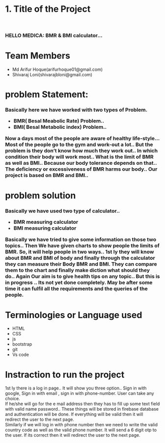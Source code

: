 <h1> 1. Title of the Project </h1> <br/> 
<h3>HELLO MEDICA: BMR & BMI calculator… </h3>
 
 <h1> Team Members </h1> 
 <ul> 
	<li> 
		Md Arifur Hoque(arifurhoque01@gmail.com)
	</li> 
	<li> 
		Shivaraj Loni(shivarajbloni@gmail.com) 
	</li> 
</ul> 

<h1> problem Statement:</h1> 
<h3> Basically here we have worked with two types of Problem. 
	<ul> 
		<li> BMR( Besal Meabolic Rate) Problem.. </li> 
		<li> BMI( Besal Metabolic index) Problem.. </li>
	</ul>
	Now a days most of the people are aware of healthy life-style… Most of the people go to the gym and work-out a lot.. But the problem is they don’t know how much they work out.. In which condition their body will work most.. What  is the limit of BMR as well as BMI.. Because our body tolerance depends on that.. The deficiency or excessiveness of BMR harms our body.. Our project is based on BMR and BMI..
	</h3> 

<h1> problem solution </h1> 
<h3> Basically we have used two type of calculator.. 
	<ul> 
		<li> BMR measuring calculator</li> 
		<li> BMI measuring calculator </li> 
	</ul> 
	Basically we have tried to give some information on those two topics.. Then We have given charts to show people the limits of BMR. 
So, it will help people in two ways.. 1st ly they will know about BMR and BMI of body and finally through the calculator they can measure their Body BMR and BMI. They can compare them to the chart and finally make diction what should they do.. 
Again Our aim is to give  health tips on any topic.. But this is in progress .. Its not yet done completely. May be after some time it can fulfil all the requirements and the queries of the people.

<h1> Terminologies or Language used </h1> 
<ul> 
	<li> HTML</li> 
	<li> CSS </li> 
	<li> js </li> 
	<li> bootstrap </li> 
	<li> git </li> 
	<li> Vs code </li> 
</ul> 

<h1> Instraction to run the project </h1>
1st ly there is a log in page.. It will show you three option.. Sign in with google, Sign in with email , sign in with phone-number. User can take any choice. <br/>
	If he/she will go for the e mail address then they has to fill up  some text field with valid name password.. These things will be stored in firebase database and authentication will be done. If everything will be valid then it will redirect the user to the next page. <br/>
	Similarly if we will log in with phone number then we need to write the valid country code as well as the valid phone number. It will send a 6 digit otp to the user. If its correct then it will redirect the user to the next page.

	
		
